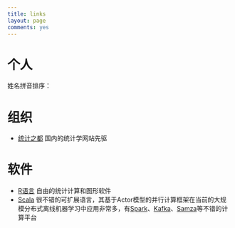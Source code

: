 ```yaml
---
title: links
layout: page
comments: yes
---
```


# 个人

姓名拼音排序：

# 组织

- [统计之都](http://cos.name) 国内的统计学网站先驱

# 软件

- [R语言](http://www.r-project.org) 自由的统计计算和图形软件
- [Scala](http://www.scala-lang.org/) 很不错的可扩展语言，其基于Actor模型的并行计算框架在当前的大规模分布式离线机器学习中应用非常多，有[Spark](http://spark.incubator.apache.org/)、[Kafka](http://kafka.apache.org/)、[Samza](http://samza.incubator.apache.org/)等不错的计算平台

